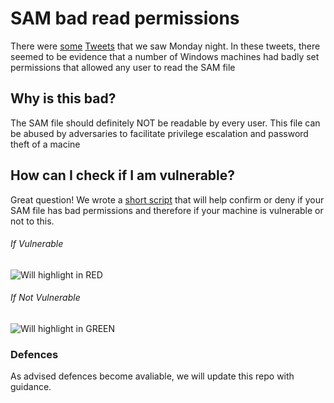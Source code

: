 # SAM bad read permissions

There were [some](https://twitter.com/jonasLyk/status/1417205166172950531) [Tweets](https://twitter.com/jeffmcjunkin/status/1417281315016122372) that we saw Monday night. In these tweets, there seemed to be evidence that a number of Windows machines had badly set permissions that allowed any user to read the SAM file

## Why is this bad?

The SAM file should definitely NOT be readable by every user. This file can be abused by adversaries to facilitate privilege escalation and password theft of a macine

## How can I check if I am vulnerable?

Great question! We wrote a [short script](#SAM_Permissions_Check.ps1) that will help confirm or deny if your SAM file has bad permissions and therefore if your machine is vulnerable or not to this.

###### If Vulnerable
![Will highlight in RED](https://user-images.githubusercontent.com/49488209/126307912-1074a0e7-3228-4633-be1f-cc4374933980.png)

###### If Not Vulnerable
![Will highlight in GREEN](https://user-images.githubusercontent.com/49488209/126307983-5b1c1935-6982-4268-a136-675966f2ea87.png)

### Defences
As advised defences become avaliable, we will update this repo with guidance.
